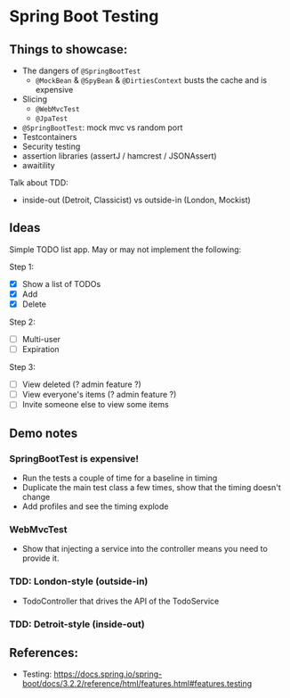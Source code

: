# Spring Boot Testing

## Things to showcase:

- The dangers of `@SpringBootTest`
  - `@MockBean` & `@SpyBean` & `@DirtiesContext` busts the cache and is expensive
- Slicing 
  - `@WebMvcTest`
  - `@JpaTest`
- `@SpringBootTest`: mock mvc vs random port
- Testcontainers
- Security testing
- assertion libraries (assertJ / hamcrest / JSONAssert) 
- awaitility

Talk about TDD:
- inside-out (Detroit, Classicist) vs outside-in (London, Mockist)

## Ideas

Simple TODO list app. May or may not implement the following:

Step 1:
- [x] Show a list of TODOs
- [x] Add
- [x] Delete

Step 2:
- [ ] Multi-user
- [ ] Expiration

Step 3:
- [ ] View deleted (? admin feature ?)
- [ ] View everyone's items (? admin feature ?)
- [ ] Invite someone else to view some items

## Demo notes

### SpringBootTest is expensive!

- Run the tests a couple of time for a baseline in timing
- Duplicate the main test class a few times, show that the timing doesn't change
- Add profiles and see the timing explode

### WebMvcTest

- Show that injecting a service into the controller means you need to provide it.

### TDD: London-style (outside-in)

- TodoController that drives the API of the TodoService

### TDD: Detroit-style (inside-out)


## References:

- Testing: https://docs.spring.io/spring-boot/docs/3.2.2/reference/html/features.html#features.testing